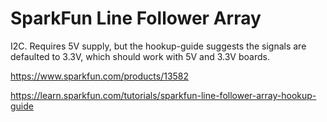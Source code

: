 # SparkFun Line Follower Array

I2C. Requires 5V supply, but the hookup-guide suggests the signals are defaulted to 3.3V, which
should work with 5V and 3.3V boards. 

https://www.sparkfun.com/products/13582

https://learn.sparkfun.com/tutorials/sparkfun-line-follower-array-hookup-guide

